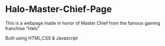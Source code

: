 # Halo-Master-Chief-Page
This is a webpage made in honor of Master Chief from the famous gaming franchise "Halo"

Built using HTML,CSS & Javascript
